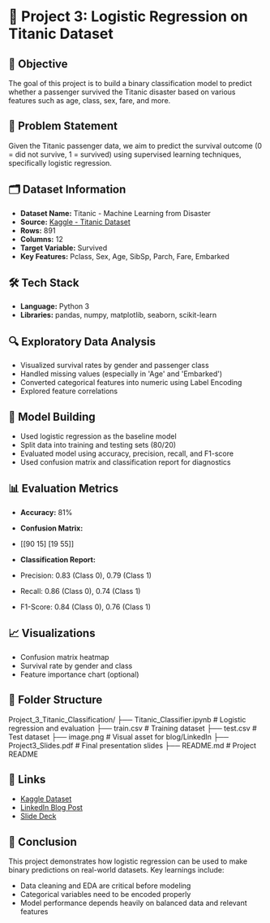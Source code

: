 # 🚢 Project 3: Logistic Regression on Titanic Dataset

## 📌 Objective
The goal of this project is to build a binary classification model to predict whether a passenger survived the Titanic disaster based on various features such as age, class, sex, fare, and more.

## 🧠 Problem Statement
Given the Titanic passenger data, we aim to predict the survival outcome (0 = did not survive, 1 = survived) using supervised learning techniques, specifically logistic regression.

## 🗂️ Dataset Information
- **Dataset Name:** Titanic - Machine Learning from Disaster
- **Source:** [Kaggle - Titanic Dataset](https://www.kaggle.com/competitions/titanic/data)
- **Rows:** 891  
- **Columns:** 12  
- **Target Variable:** Survived  
- **Key Features:** Pclass, Sex, Age, SibSp, Parch, Fare, Embarked

## 🛠️ Tech Stack
- **Language:** Python 3
- **Libraries:** pandas, numpy, matplotlib, seaborn, scikit-learn

## 🔍 Exploratory Data Analysis
- Visualized survival rates by gender and passenger class
- Handled missing values (especially in 'Age' and 'Embarked')
- Converted categorical features into numeric using Label Encoding
- Explored feature correlations

## 🧪 Model Building
- Used logistic regression as the baseline model
- Split data into training and testing sets (80/20)
- Evaluated model using accuracy, precision, recall, and F1-score
- Used confusion matrix and classification report for diagnostics

## 📊 Evaluation Metrics
- **Accuracy:** 81%
- **Confusion Matrix:**
- [[90 15] [19 55]]

- **Classification Report:**
- Precision: 0.83 (Class 0), 0.79 (Class 1)
- Recall: 0.86 (Class 0), 0.74 (Class 1)
- F1-Score: 0.84 (Class 0), 0.76 (Class 1)

## 📈 Visualizations
- Confusion matrix heatmap  
- Survival rate by gender and class  
- Feature importance chart (optional)  

## 📁 Folder Structure
Project_3_Titanic_Classification/
├── Titanic_Classifier.ipynb         # Logistic regression and evaluation
├── train.csv                        # Training dataset
├── test.csv                         # Test dataset
├── image.png                        # Visual asset for blog/LinkedIn
├── Project3_Slides.pdf              # Final presentation slides
├── README.md                        # Project README

## 📎 Links
- [Kaggle Dataset](https://www.kaggle.com/competitions/titanic)
- [LinkedIn Blog Post](#)
- [Slide Deck](#)

## 📌 Conclusion
This project demonstrates how logistic regression can be used to make binary predictions on real-world datasets. Key learnings include:
- Data cleaning and EDA are critical before modeling
- Categorical variables need to be encoded properly
- Model performance depends heavily on balanced data and relevant features

